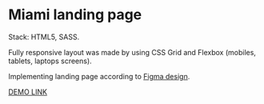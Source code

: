 # Miami landing page

Stack: HTML5, SASS.

Fully responsive layout was made by using CSS Grid and Flexbox (mobiles, tablets, laptops screens).

Implementing landing page according to [Figma design](https://www.figma.com/file/nHz8bflIwJaWP3P99vKTH5/miami_home_new).

[DEMO LINK](https://andlap24.github.io/layout_miami/)
